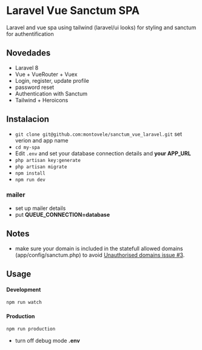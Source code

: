 # Laravel Vue Sanctum SPA

Laravel and vue spa using tailwind (laravel/ui looks) for styling and sanctum for authentification

## Novedades

-   Laravel 8
-   Vue + VueRouter + Vuex
-   Login, register, update profile
-   password reset
-   Authentication with Sanctum
-   Tailwind + Heroicons

## Instalacion

-   `git clone git@github.com:montovele/sanctum_vue_laravel.git`  set verion and app name 
-   `cd my-spa`
-   Edit `.env` and set your database connection details and **your APP_URL** 
-   `php artisan key:generate`
-   `php artisan migrate`
-   `npm install`
-   `npm run dev`

### mailer 
-   set up mailer details
-   put **QUEUE_CONNECTION=database** 
## Notes
- make sure your domain is included in the statefull allowed domains (app/config/sanctum.php) to avoid [Unauthorised domains issue #3](/../../issues/3).

## Usage

#### Development

```bash
npm run watch

```

#### Production

```bash
npm run production
```
- turn off debug mode **.env**
##
